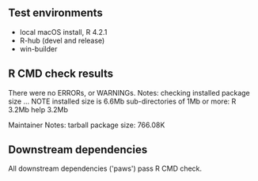 ## Test environments

* local macOS install, R 4.2.1
* R-hub (devel and release)
* win-builder

## R CMD check results

There were no ERRORs, or WARNINGs.
Notes:
checking installed package size ... NOTE
  installed size is  6.6Mb
  sub-directories of 1Mb or more:
    R      3.2Mb
    help   3.2Mb

Maintainer Notes: tarball package size:  766.08K

## Downstream dependencies

All downstream dependencies ('paws') pass R CMD check.
